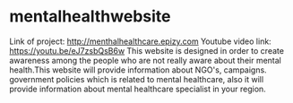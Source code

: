 # mentalhealthwebsite
Link of project: http://menthalhealthcare.epizy.com
Youtube video link: https://youtu.be/eJ7zsbQsB6w
This website is designed in order to create awareness among the people who are not really aware about their mental health.This website will provide information about NGO's, campaigns. government policies which is related to mental healthcare, also it will provide information about mental healthcare specialist in your region.
